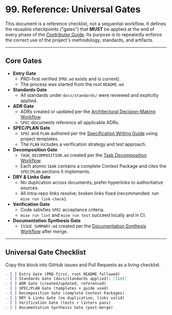 # **99. Reference: Universal Gates**

This document is a reference checklist, not a sequential workflow. It defines the reusable checkpoints ("gates") that **MUST** be applied at the end of every phase of the [Contributor Guide](01_CONTRIBUTOR_GUIDE.md). Its purpose is to repeatedly enforce the correct use of the project's methodology, standards, and artifacts.

---

## Core Gates

-   **Entry Gate**
    -   PRD-first verified (`PRD.md` exists and is current).
    -   The process was started from the root `README.md`.
-   **Standards Gate**
    -   All standards under `docs/standards/` were reviewed and explicitly applied.
-   **ADR Gate**
    -   ADRs created or updated per the [Architectural Decision-Making Workflow](02-decision-making.md).
    -   `SPEC` documents reference all applicable ADRs.
-   **SPEC/PLAN Gate**
    -   `SPEC` and `PLAN` authored per the [Specification Writing Guide](../standards/s2-specification-writing-guide.md) using project templates.
    -   The `PLAN` includes a verification strategy and test approach.
-   **Decomposition Gate**
    -   `TASK_DECOMPOSITION.md` created per the [Task Decomposition Workflow](03-task-decomposition.md).
    -   Each atomic task contains a complete Context Package and cites the `SPEC`/`PLAN` sections it implements.
-   **DRY & Links Gate**
    -   No duplication across documents; prefer hyperlinks to authoritative sources.
    -   All intra-repo links resolve; broken links fixed (recommended: run `mise run link-check`).
-   **Verification Gate**
    -   Code satisfies `SPEC` acceptance criteria.
    -   `mise run lint` and `mise run test` succeed locally and in CI.
-   **Documentation Synthesis Gate**
    -   `ISSUE_SUMMARY.md` created per the [Documentation Synthesis Workflow](06-documentation-synthesis.md) after merge.

---

## Universal Gate Checklist

Copy this block into GitHub issues and Pull Requests as a living checklist.

```markdown
- [ ] Entry Gate (PRD-first, root README followed)
- [ ] Standards Gate (docs/standards applied): [list]
- [ ] ADR Gate (created/updated, referenced)
- [ ] SPEC/PLAN Gate (templates + guide used)
- [ ] Decomposition Gate (complete Context Packages)
- [ ] DRY & Links Gate (no duplication, links valid)
- [ ] Verification Gate (tests + linters pass)
- [ ] Documentation Synthesis Gate (post-merge)
```